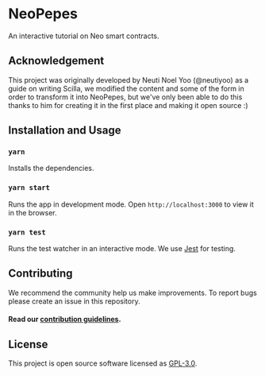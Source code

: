 # NeoPepes 

An interactive tutorial on Neo smart contracts.

## Acknowledgement

This project was originally developed by Neuti Noel Yoo (@neutiyoo) as a guide on writing Scilla, we modified the content and some of the form in order to transform it into NeoPepes, but we've only been able to do this thanks to him for creating it in the first place and making it open source :)

## Installation and Usage

### `yarn`

Installs the dependencies.

### `yarn start`

Runs the app in development mode.
Open `http://localhost:3000` to view it in the browser.

### `yarn test`

Runs the test watcher in an interactive mode.
We use [Jest](https://jestjs.io/) for testing.

## Contributing

We recommend the community help us make improvements. To report bugs please create an issue in this repository.

#### Read our [contribution guidelines](./CONTRIBUTING.md).

## License

This project is open source software licensed as [GPL-3.0](./LICENSE).
